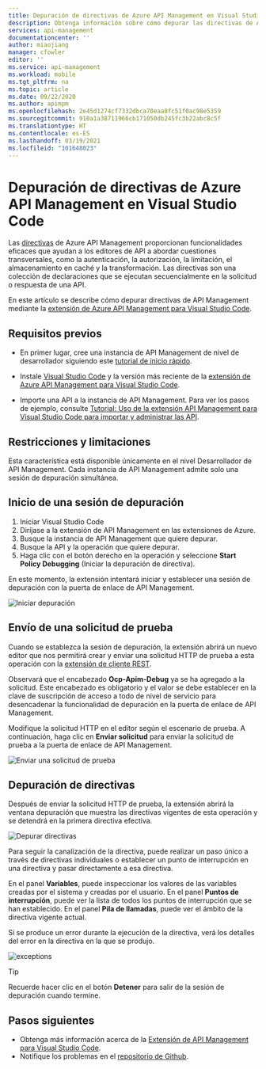 ```yaml
---
title: Depuración de directivas de Azure API Management en Visual Studio Code | Microsoft Docs
description: Obtenga información sobre cómo depurar las directivas de Azure API Management mediante la extensión de Visual Studio Code de Azure API Management
services: api-management
documentationcenter: ''
author: miaojiang
manager: cfowler
editor: ''
ms.service: api-management
ms.workload: mobile
ms.tgt_pltfrm: na
ms.topic: article
ms.date: 09/22/2020
ms.author: apimpm
ms.openlocfilehash: 2e45d1274cf7332dbca70eaa8fc51f0ac98e5359
ms.sourcegitcommit: 910a1a38711966cb171050db245fc3b22abc8c5f
ms.translationtype: HT
ms.contentlocale: es-ES
ms.lasthandoff: 03/19/2021
ms.locfileid: "101648023"
---
```

# <a name="debug-azure-api-management-policies-in-visual-studio-code"></a>Depuración de directivas de Azure API Management en Visual Studio Code

Las [directivas](api-management-policies.md) de Azure API Management proporcionan funcionalidades eficaces que ayudan a los editores de API a abordar cuestiones transversales, como la autenticación, la autorización, la limitación, el almacenamiento en caché y la transformación. Las directivas son una colección de declaraciones que se ejecutan secuencialmente en la solicitud o respuesta de una API. 

En este artículo se describe cómo depurar directivas de API Management mediante la [extensión de Azure API Management para Visual Studio Code](https://marketplace.visualstudio.com/items?itemName=ms-azuretools.vscode-apimanagement). 

## <a name="prerequisites"></a>Requisitos previos

* En primer lugar, cree una instancia de API Management de nivel de desarrollador siguiendo este [tutorial de inicio rápido](get-started-create-service-instance.md).

* Instale [Visual Studio Code](https://code.visualstudio.com/) y la versión más reciente de la [extensión de Azure API Management para Visual Studio Code](https://marketplace.visualstudio.com/items?itemName=ms-azuretools.vscode-apimanagement). 

* Importe una API a la instancia de API Management. Para ver los pasos de ejemplo, consulte [Tutorial: Uso de la extensión API Management para Visual Studio Code para importar y administrar las API](visual-studio-code-tutorial.md).

## <a name="restrictions-and-limitations"></a>Restricciones y limitaciones

Esta característica está disponible únicamente en el nivel Desarrollador de API Management. Cada instancia de API Management admite solo una sesión de depuración simultánea.

## <a name="initiate-a-debugging-session"></a>Inicio de una sesión de depuración

1. Iniciar Visual Studio Code
2. Diríjase a la extensión de API Management en las extensiones de Azure.
3. Busque la instancia de API Management que quiere depurar.
4. Busque la API y la operación que quiere depurar.
5. Haga clic con el botón derecho en la operación y seleccione **Start Policy Debugging** (Iniciar la depuración de directiva).

En este momento, la extensión intentará iniciar y establecer una sesión de depuración con la puerta de enlace de API Management.

![Iniciar depuración](media/api-management-debug-policies/initiate-debugging-session.png)

## <a name="send-a-test-request"></a>Envío de una solicitud de prueba
Cuando se establezca la sesión de depuración, la extensión abrirá un nuevo editor que nos permitirá crear y enviar una solicitud HTTP de prueba a esta operación con la [extensión de cliente REST](https://marketplace.visualstudio.com/items?itemName=humao.rest-client).

Observará que el encabezado **Ocp-Apim-Debug** ya se ha agregado a la solicitud. Este encabezado es obligatorio y el valor se debe establecer en la clave de suscripción de acceso a todo de nivel de servicio para desencadenar la funcionalidad de depuración en la puerta de enlace de API Management.

Modifique la solicitud HTTP en el editor según el escenario de prueba. A continuación, haga clic en **Enviar solicitud** para enviar la solicitud de prueba a la puerta de enlace de API Management.

![Enviar una solicitud de prueba](media/api-management-debug-policies/rest-client.png)

## <a name="debug-policies"></a>Depuración de directivas
Después de enviar la solicitud HTTP de prueba, la extensión abrirá la ventana depuración que muestra las directivas vigentes de esta operación y se detendrá en la primera directiva efectiva. 

![Depurar directivas](media/api-management-debug-policies/main-window.png)

Para seguir la canalización de la directiva, puede realizar un paso único a través de directivas individuales o establecer un punto de interrupción en una directiva y pasar directamente a esa directiva. 

En el panel **Variables**, puede inspeccionar los valores de las variables creadas por el sistema y creadas por el usuario. En el panel **Puntos de interrupción**, puede ver la lista de todos los puntos de interrupción que se han establecido. En el panel **Pila de llamadas**, puede ver el ámbito de la directiva vigente actual. 

Si se produce un error durante la ejecución de la directiva, verá los detalles del error en la directiva en la que se produjo. 

![exceptions](media/api-management-debug-policies/exception.png)

> [!TIP]
> Recuerde hacer clic en el botón **Detener** para salir de la sesión de depuración cuando termine.


## <a name="next-steps"></a>Pasos siguientes

+ Obtenga más información acerca de la [Extensión de API Management para Visual Studio Code](https://marketplace.visualstudio.com/items?itemName=ms-azuretools.vscode-apimanagement). 
+ Notifique los problemas en el [repositorio de Github](https://github.com/Microsoft/vscode-apimanagement).

